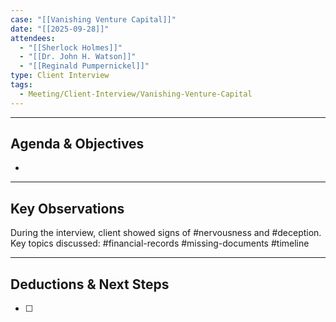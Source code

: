 ```yaml
---
case: "[[Vanishing Venture Capital]]"
date: "[[2025-09-28]]"
attendees:
  - "[[Sherlock Holmes]]"
  - "[[Dr. John H. Watson]]"
  - "[[Reginald Pumpernickel]]"
type: Client Interview
tags:
  - Meeting/Client-Interview/Vanishing-Venture-Capital
---
```

---

## Agenda & Objectives

- 
---
## Key Observations

During the interview, client showed signs of #nervousness and #deception.
Key topics discussed: #financial-records #missing-documents #timeline

--- 
## Deductions & Next Steps
- [ ]
